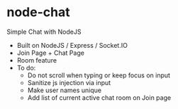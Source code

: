 # node-chat

Simple Chat with NodeJS

- Built on NodeJS / Express / Socket.IO
- Join Page + Chat Page
- Room feature
- To do:
  - Do not scroll when typing or keep focus on input
  - Sanitize js injection via input
  - Make user names unique
  - Add list of current active chat room on Join page
